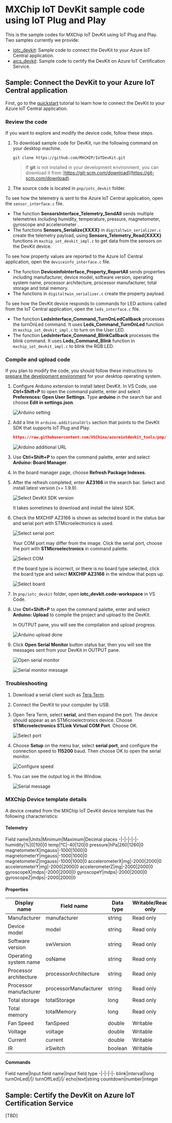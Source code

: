 # MXChip IoT DevKit sample code using IoT Plug and Play

This is the sample codes for MXChip IoT DevKit using IoT Plug and Play. Two samples currently we provide:

- [iotc_devkit](./iotc_devkit): Sample code to connect the DevKit to your Azure IoT Central application.
- [aics_devkit](./aics_devkit): Sample code to certify the DevKit on Azure IoT Certification Service.

## Sample: Connect the DevKit to your Azure IoT Central application

First, go to the [quickstart](https://docs.microsoft.com/azure/iot-central/howto-connect-devkit-pnp) tutorial to learn how to connect the DevKit to your Azure IoT Central application.

### Review the code

If you want to explore and modify the device code, follow these steps.

1. To download sample code for DevKit, run the following command on your desktop machine.

   ```cmd/sh
   git clone https://github.com/MXCHIP/IoTDevKit.git
   ```

    > If **git** is not installed in your development environment, you can download it from [https://git-scm.com/download](https://git-scm.com/download).

1. The source code is located in `pnp/iotc_devkit` folder.

To see how the telemetry is sent to the Azure IoT Central application, open the `sensor_interface.c` file.

- The function **SensorsInterface_Telemetry_SendAll** sends multiple telemetries including humidity, temperature, pressure, magnetometer, gyroscope and accelerometer .
- The functions **Sensors_Serialize{XXXX}** in `digitaltwin_serializer.c` create the telemetry payload, using **Sensors_Telemetry_Read{XXXX}** functions in `mxchip_iot_devkit_impl.c` to get data from the sensors on the DevKit device.

To see how property values are reported to the Azure IoT Central application, open the `deviceinfo_interface.c` file.

- The function **DeviceinfoInterface_Property_ReportAll** sends properties including manufacturer, device model, software version, operating system name, processor architecture, processor manufacturer, total storage and total memory.
- The functions in `digitaltwin_serializer.c` create the property payload.

To see how the DevKit device responds to commands for LED actions called from the IoT Central application, open the `leds_interface.c` file.

- The function **LedsInterface_Command_TurnOnLedCallback** processes the turnOnLed command. It uses **Leds_Command_TurnOnLed** function in `mxchip_iot_devkit_impl.c` to turn on the User LED.
- The function **LedsInterface_Command_BlinkCallback** processes the blink command. It uses **Leds_Command_Blink** function in `mxchip_iot_devkit_impl.c` to blink the RGB LED.

### Compile and upload code

If you plan to modify the code, you should follow these instructions to [prepare the development environment](https://docs.microsoft.com/azure/iot-hub/iot-hub-arduino-iot-devkit-az3166-get-started#prepare-the-development-environment) for your desktop operating system.

1. Configure Arduino extension to install latest DevKit. In VS Code, use **Ctrl+Shift+P** to open the command palette, enter and select **Preferences: Open User Settings**. Type **arduino** in the search bar and choose **Edit in settings.json**.

    ![Arduino setting](../docs/howto-connect-devkit-pnp/arduino-setting.png)

1. Add a line in `arduino.additionalUrls` section that points to the DevKit SDK that supports IoT Plug and Play.

    ```json
    https://raw.githubusercontent.com/VSChina/azureiotdevkit_tools/pnp/package_mxchip_board_index.json
    ```

    ![Arduino additional URL](../docs/howto-connect-devkit-pnp/add-url.png)

1. Use **Ctrl+Shift+P** to open the command palette, enter and select **Arduino: Board Manager**.

1. In the board manager page, choose **Refresh Package Indexes**.

1. After the refresh completed, enter **AZ3166** in the search bar. Select and install latest version (>= 1.9.9).

    ![Select DevKit SDK version](../docs/howto-connect-devkit-pnp/select-version.png)

    It takes sometimes to download and install the latest SDK.

1. Check the MXCHIP AZ3166 is shown as selected board in the status bar and serial port with STMicroelectronics is used.

   ![Select serial port](../docs/howto-connect-devkit-pnp/select-serialport.png)

   Your COM port may differ from the image. Click the serial port, choose the port with **STMicroelectronics** in command palette.

   ![Select COM](../docs/howto-connect-devkit-pnp/select-COM.png)

   If the board type is incorrect, or there is no board type selected, click the board type and select **MXCHIP AZ3166** in the window that pops up.

   ![Select board](../docs/howto-connect-devkit-pnp/select-board.png)

1. In `pnp/iotc_devkit` folder, open **iotc_devkit.code-workspace** in VS Code.

1. Use **Ctrl+Shift+P** to open the command palette, enter and select **Arduino: Upload** to compile the project and upload to the DevKit.

   In OUTPUT pane, you will see the compilation and upload progress.

   ![Arduino upload done](../docs/howto-connect-devkit-pnp/arduino-upload-done.png)

1. Click **Open Serial Monitor** button status bar, then you will see the messages sent from your DevKit in OUTPUT pane.

   ![Open serial monitor](../docs/howto-connect-devkit-pnp/open-serial-monitor.png)

   ![Serial monitor message](../docs/howto-connect-devkit-pnp/serial-message.png)

### Troubleshooting

1. Download a serial client such as [Tera Term](https://tera-term.en.lo4d.com/windows).

1. Connect the DevKit to your computer by USB.

1. Open Tera Term, select **serial**, and then expand the port. The device should appear as an STMicroelectronics device. Choose **STMicroelectronics STLink Virtual COM Port**. Choose OK.

    ![Select port](../docs/howto-connect-devkit-pnp/select-port.png)

1. Choose **Setup** on the menu bar, select **serial port**, and configure the connection speed to **115200** baud. Then choose OK to open the serial monitor.

    ![Configure speed](../docs/howto-connect-devkit-pnp/configure-speed.png)

1. You can see the output log in the Window.

    ![Serial message](../docs/howto-connect-devkit-pnp/serial-message.png)

### MXChip Device template details

A device created from the MXChip IoT DevKit device template has the following characteristics:

#### Telemetry

Field name|Units|Minimum|Maximum|Decimal places
-|-|-|-|-|-
humidity|%|0|100|0
temp|°C|-40|120|0
pressure|hPa|260|1260|0
magnetometerX|mgauss|-1000|1000|0
magnetometerY|mgauss|-1000|1000|0
magnetometerZ|mgauss|-1000|1000|0
accelerometerX|mg|-2000|2000|0
accelerometerY|mg|-2000|2000|0
accelerometerZ|mg|-2000|2000|0
gyroscopeX|mdps|-2000|2000|0
gyroscopeY|mdps|-2000|2000|0
gyroscopeZ|mdps|-2000|2000|0

#### Properties

Display name|Field name|Data type|Writable/Read only
-|-|-|-
Manufacturer|manufacturer|string|Read only
Device model|model|string|Read only
Software version|swVersion|string|Read only
Operating system name|osName|string|Read only
Processor architecture|processorArchitecture|string|Read only
Processor manufacturer|processorManufacturer|string|Read only
Total storage|totalStorage|long|Read only
Total memory|totalMemory|long|Read only
Fan Speed|fanSpeed|double|Writable
Voltage|voltage|double|Writable
Current|current|double|Writable
IR|irSwitch|boolean|Writable

#### Commands

Field name|Input field name|Input field type
-|-|-|-|-
blink|interval|long
turnOnLed|/|/
turnOffLed|/|/
echo|text|string
countdown|number|integer

## Sample: Certify the DevKit on Azure IoT Certification Service

[TBD]
